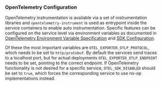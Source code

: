 ### OpenTelemetry Configuration

OpenTelemetry instrumentation is available via a set of instrumentation libraries and
`opentelemetry-instrument` is used as entrypoint inside the service containers to enable auto instrumentation.
Specific features can be configured on the service level via environment variables as documented in [OpenTelemetry Environment Variable Specification](https://opentelemetry.io/docs/specs/otel/configuration/sdk-environment-variables/) and [SDK Configuration](https://opentelemetry.io/docs/languages/sdk-configuration/).

Of these the most important variables are `OTEL_EXPORTER_OTLP_PROTOCOL`, which needs to be set to `http/protobuf`.
By default the services send traces to a localhost port, but for actual deployments `OTEL_EXPORTER_OTLP_ENDPOINT` needs to be set, pointing to the correct endpoint.
If OpenTelemetry functionality is not desired for a specific service,  `OTEL_SDK_DISABLED` should be set to `true`, which forces the corresponding service to use no-op implementations instead.
